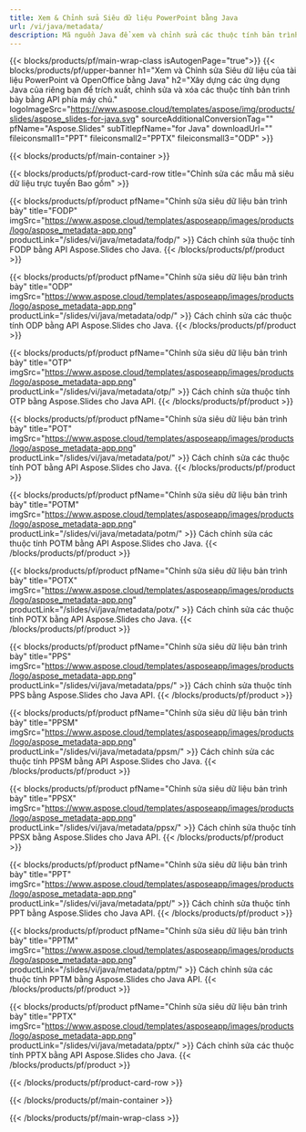 ```yaml
---
title: Xem & Chỉnh sửa Siêu dữ liệu PowerPoint bằng Java
url: /vi/java/metadata/
description: Mã nguồn Java để xem và chỉnh sửa các thuộc tính bản trình bày
---
```


{{< blocks/products/pf/main-wrap-class isAutogenPage="true">}}
{{< blocks/products/pf/upper-banner h1="Xem và Chỉnh sửa Siêu dữ liệu của tài liệu PowerPoint và OpenOffice bằng Java" h2="Xây dựng các ứng dụng Java của riêng bạn để trích xuất, chỉnh sửa và xóa các thuộc tính bản trình bày bằng API phía máy chủ." logoImageSrc="https://www.aspose.cloud/templates/aspose/img/products/slides/aspose_slides-for-java.svg" sourceAdditionalConversionTag="" pfName="Aspose.Slides" subTitlepfName="for Java" downloadUrl="" fileiconsmall1="PPT" fileiconsmall2="PPTX" fileiconsmall3="ODP" >}}

{{< blocks/products/pf/main-container >}}

{{< blocks/products/pf/product-card-row title="Chỉnh sửa các mẫu mã siêu dữ liệu trực tuyến Bao gồm" >}}

{{< blocks/products/pf/product pfName="Chỉnh sửa siêu dữ liệu bản trình bày" title="FODP" imgSrc="https://www.aspose.cloud/templates/asposeapp/images/products/logo/aspose_metadata-app.png" productLink="/slides/vi/java/metadata/fodp/" >}}
Cách chỉnh sửa thuộc tính FODP bằng API Aspose.Slides cho Java.
{{< /blocks/products/pf/product >}}

{{< blocks/products/pf/product pfName="Chỉnh sửa siêu dữ liệu bản trình bày" title="ODP" imgSrc="https://www.aspose.cloud/templates/asposeapp/images/products/logo/aspose_metadata-app.png" productLink="/slides/vi/java/metadata/odp/" >}}
Cách chỉnh sửa các thuộc tính ODP bằng API Aspose.Slides cho Java.
{{< /blocks/products/pf/product >}}

{{< blocks/products/pf/product pfName="Chỉnh sửa siêu dữ liệu bản trình bày" title="OTP" imgSrc="https://www.aspose.cloud/templates/asposeapp/images/products/logo/aspose_metadata-app.png" productLink="/slides/vi/java/metadata/otp/" >}}
Cách chỉnh sửa thuộc tính OTP bằng Aspose.Slides cho Java API.
{{< /blocks/products/pf/product >}}

{{< blocks/products/pf/product pfName="Chỉnh sửa siêu dữ liệu bản trình bày" title="POT" imgSrc="https://www.aspose.cloud/templates/asposeapp/images/products/logo/aspose_metadata-app.png" productLink="/slides/vi/java/metadata/pot/" >}}
Cách chỉnh sửa các thuộc tính POT bằng API Aspose.Slides cho Java.
{{< /blocks/products/pf/product >}}

{{< blocks/products/pf/product pfName="Chỉnh sửa siêu dữ liệu bản trình bày" title="POTM" imgSrc="https://www.aspose.cloud/templates/asposeapp/images/products/logo/aspose_metadata-app.png" productLink="/slides/vi/java/metadata/potm/" >}}
Cách chỉnh sửa các thuộc tính POTM bằng API Aspose.Slides cho Java.
{{< /blocks/products/pf/product >}}

{{< blocks/products/pf/product pfName="Chỉnh sửa siêu dữ liệu bản trình bày" title="POTX" imgSrc="https://www.aspose.cloud/templates/asposeapp/images/products/logo/aspose_metadata-app.png" productLink="/slides/vi/java/metadata/potx/" >}}
Cách chỉnh sửa các thuộc tính POTX bằng API Aspose.Slides cho Java.
{{< /blocks/products/pf/product >}}

{{< blocks/products/pf/product pfName="Chỉnh sửa siêu dữ liệu bản trình bày" title="PPS" imgSrc="https://www.aspose.cloud/templates/asposeapp/images/products/logo/aspose_metadata-app.png" productLink="/slides/vi/java/metadata/pps/" >}}
Cách chỉnh sửa thuộc tính PPS bằng Aspose.Slides cho Java API.
{{< /blocks/products/pf/product >}}

{{< blocks/products/pf/product pfName="Chỉnh sửa siêu dữ liệu bản trình bày" title="PPSM" imgSrc="https://www.aspose.cloud/templates/asposeapp/images/products/logo/aspose_metadata-app.png" productLink="/slides/vi/java/metadata/ppsm/" >}}
Cách chỉnh sửa các thuộc tính PPSM bằng API Aspose.Slides cho Java.
{{< /blocks/products/pf/product >}}

{{< blocks/products/pf/product pfName="Chỉnh sửa siêu dữ liệu bản trình bày" title="PPSX" imgSrc="https://www.aspose.cloud/templates/asposeapp/images/products/logo/aspose_metadata-app.png" productLink="/slides/vi/java/metadata/ppsx/" >}}
Cách chỉnh sửa thuộc tính PPSX bằng Aspose.Slides cho Java API.
{{< /blocks/products/pf/product >}}

{{< blocks/products/pf/product pfName="Chỉnh sửa siêu dữ liệu bản trình bày" title="PPT" imgSrc="https://www.aspose.cloud/templates/asposeapp/images/products/logo/aspose_metadata-app.png" productLink="/slides/vi/java/metadata/ppt/" >}}
Cách chỉnh sửa thuộc tính PPT bằng Aspose.Slides cho Java API.
{{< /blocks/products/pf/product >}}

{{< blocks/products/pf/product pfName="Chỉnh sửa siêu dữ liệu bản trình bày" title="PPTM" imgSrc="https://www.aspose.cloud/templates/asposeapp/images/products/logo/aspose_metadata-app.png" productLink="/slides/vi/java/metadata/pptm/" >}}
Cách chỉnh sửa các thuộc tính PPTM bằng Aspose.Slides cho Java API.
{{< /blocks/products/pf/product >}}

{{< blocks/products/pf/product pfName="Chỉnh sửa siêu dữ liệu bản trình bày" title="PPTX" imgSrc="https://www.aspose.cloud/templates/asposeapp/images/products/logo/aspose_metadata-app.png" productLink="/slides/vi/java/metadata/pptx/" >}}
Cách chỉnh sửa các thuộc tính PPTX bằng API Aspose.Slides cho Java.
{{< /blocks/products/pf/product >}}



{{< /blocks/products/pf/product-card-row >}}

{{< /blocks/products/pf/main-container >}}
    
{{< /blocks/products/pf/main-wrap-class >}}